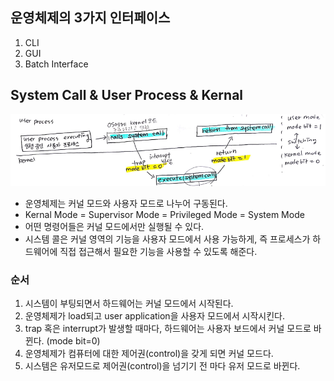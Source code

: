 ## 운영체제의 3가지 인터페이스

1. CLI
2. GUI
3. Batch Interface



## System Call & User Process & Kernal

![image-20210502013629620](img/image-20210502013629620.png)

- 운영체제는 커널 모드와 사용자 모드로 나누어 구동된다.
- Kernal Mode = Supervisor Mode = Privileged Mode = System Mode
- 어떤 명령어들은 커널 모드에서만 실행될 수 있다.
- 시스템 콜은 커널 영역의 기능을 사용자 모드에서 사용 가능하게, 즉 프로세스가 하드웨어에 직접 접근해서 필요한 기능을 사용할 수 있도록 해준다.

### 순서

1. 시스템이 부팅되면서 하드웨어는 커널 모드에서 시작된다.
2. 운영체제가 load되고 user application을 사용자 모드에서 시작시킨다.
3. trap 혹은 interrupt가 발생할 때마다, 하드웨어는 사용자 보드에서 커널 모드로 바뀐다. (mode bit=0)
4. 운영체제가 컴퓨터에 대한 제어권(control)을 갖게 되면 커널 모드다.
5. 시스템은 유저모드로 제어권(control)을 넘기기 전 마다 유저 모드로 바뀐다.